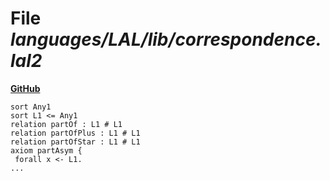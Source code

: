 # File _languages/LAL/lib/correspondence.lal2_
**[GitHub](https://github.com/softlang/yas/blob/master/languages/LAL/lib/correspondence.lal2)**
```
sort Any1
sort L1 <= Any1
relation partOf : L1 # L1
relation partOfPlus : L1 # L1
relation partOfStar : L1 # L1
axiom partAsym {
 forall x <- L1.
...
```
